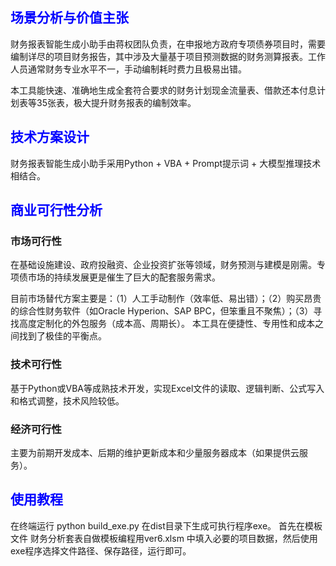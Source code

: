 ## <font color=blue>场景分析与价值主张</font>
财务报表智能生成小助手由蒋权团队负责，在申报地方政府专项债券项目时，需要编制详尽的项目财务报告，其中涉及大量基于项目预测数据的财务测算报表。工作人员通常财务专业水平不一，手动编制耗时费力且极易出错。

本工具能快速、准确地生成全套符合要求的财务计划现金流量表、借款还本付息计划表等35张表，极大提升财务报表的编制效率。

## <font color=blue>技术方案设计</font>
财务报表智能生成小助手采用Python + VBA + Prompt提示词 + 大模型推理技术相结合。

## <font color=blue>商业可行性分析</font>
### 市场可行性
在基础设施建设、政府投融资、企业投资扩张等领域，财务预测与建模是刚需。专项债市场的持续发展更是催生了巨大的配套服务需求。

目前市场替代方案主要是：（1）人工手动制作（效率低、易出错）；（2）购买昂贵的综合性财务软件（如Oracle Hyperion、SAP BPC，但笨重且不聚焦）；（3）寻找高度定制化的外包服务（成本高、周期长）。
本工具在便捷性、专用性和成本之间找到了极佳的平衡点。

### 技术可行性
基于Python或VBA等成熟技术开发，实现Excel文件的读取、逻辑判断、公式写入和格式调整，技术风险较低。

### 经济可行性
主要为前期开发成本、后期的维护更新成本和少量服务器成本（如果提供云服务）。

## <font color=blue>使用教程</font>
在终端运行 python build_exe.py 在dist目录下生成可执行程序exe。
首先在模板文件 财务分析套表自做模板编程用ver6.xlsm 中填入必要的项目数据，然后使用exe程序选择文件路径、保存路径，运行即可。
